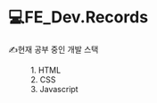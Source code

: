 # 💻FE_Dev.Records
<div>
  <dl>✍️현재 공부 중인 개발 스택</dl>
  <dd>1. HTML</dd>
  <dd>2. CSS</dd>
  <dd>3. Javascript</dd>
</div>
<a href="https://edu.goorm.io/learn/lecture/20583/%EA%B9%80%EB%B2%84%EA%B7%B8%EC%9D%98-html-css%EB%8A%94-%EC%9E%AC%EB%B0%8C%EB%8B%A4?_gl=1*ep5b8w*_gcl_au*MTg4ODg0MDIyNy4xNzA4MzI4NzMx*_ga*MzYxODMyOTM1LjE3MDgzMjg3MzM.*_ga_7BMX792Y7W*MTcwODQxMDA3OC4xLjEuMTcwODQxMDA5My40NS4wLjA.&_ga=2.184320038.1888774562.1708328734-361832935.1708328733"></a>
